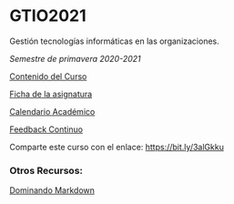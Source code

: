 # GTIO2021

Gestión tecnologías informáticas en las organizaciones.

*Semestre de primavera 2020-2021*

[Contenido del Curso](Agenda.md)

[Ficha de la asignatura](http://www.unavarra.es/ficha-asignaturaDOA?idioma=es&codAsig=72977)

[Calendario Académico](PDF/calendario.pdf)

[Feedback Continuo](https://forms.gle/C8nx9SeUsMHEnxVu5)

Comparte este curso con el enlace: https://bit.ly/3alGkku

### Otros Recursos:

[Dominando Markdown](https://guides.github.com/features/mastering-markdown/)
